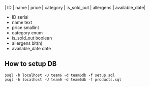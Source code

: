 | ID | name | price | category | is_sold_out | allergens | available_date|

- ID serial
- name text
- price smallint
- category enum
- is_sold_out boolean
- allergens bit(n)
- available_date date

## How to setup DB

```
psql -h localhost -U team6 -d team6db -f setup.sql
psql -h localhost -U team6 -d team6db -f products.sql
```